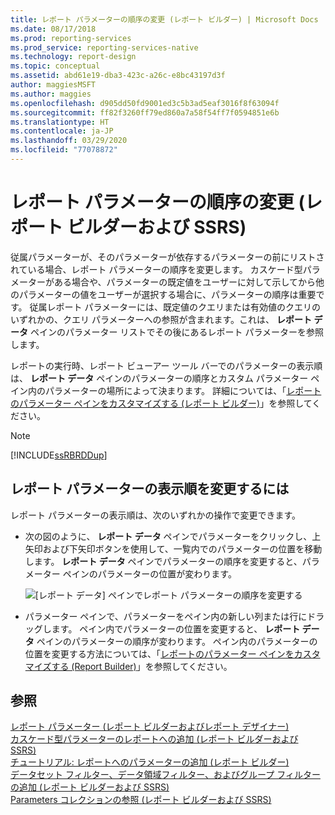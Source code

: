```yaml
---
title: レポート パラメーターの順序の変更 (レポート ビルダー) | Microsoft Docs
ms.date: 08/17/2018
ms.prod: reporting-services
ms.prod_service: reporting-services-native
ms.technology: report-design
ms.topic: conceptual
ms.assetid: abd61e19-dba3-423c-a26c-e8bc43197d3f
author: maggiesMSFT
ms.author: maggies
ms.openlocfilehash: d905dd50fd9001ed3c5b3ad5eaf3016f8f63094f
ms.sourcegitcommit: ff82f3260ff79ed860a7a58f54ff7f0594851e6b
ms.translationtype: HT
ms.contentlocale: ja-JP
ms.lasthandoff: 03/29/2020
ms.locfileid: "77078872"
---
```

# <a name="change-the-order-of-a-report-parameter-report-builder-and-ssrs"></a>レポート パラメーターの順序の変更 (レポート ビルダーおよび SSRS)
  従属パラメーターが、そのパラメーターが依存するパラメーターの前にリストされている場合、レポート パラメーターの順序を変更します。 カスケード型パラメーターがある場合や、パラメーターの既定値をユーザーに対して示してから他のパラメーターの値をユーザーが選択する場合に、パラメーターの順序は重要です。 従属レポート パラメーターには、既定値のクエリまたは有効値のクエリのいずれかの、クエリ パラメーターへの参照が含まれます。これは、 **レポート データ** ペインのパラメーター リストでその後にあるレポート パラメーターを参照します。  
  
 レポートの実行時、レポート ビューアー ツール バーでのパラメーターの表示順は、 **レポート データ** ペインのパラメーターの順序とカスタム パラメーター ペイン内のパラメーターの場所によって決まります。 詳細については、「[レポートのパラメーター ペインをカスタマイズする &#40;レポート ビルダー&#41;](../../reporting-services/report-design/customize-the-parameters-pane-in-a-report-report-builder.md)」を参照してください。  
  
> [!NOTE]  
>  [!INCLUDE[ssRBRDDup](../../includes/ssrbrddup-md.md)]  
  
## <a name="to-change-the-order-of-report-parameters"></a>レポート パラメーターの表示順を変更するには  
  
レポート パラメーターの表示順は、次のいずれかの操作で変更できます。  
  
-   次の図のように、 **レポート データ** ペインでパラメーターをクリックし、上矢印および下矢印ボタンを使用して、一覧内でのパラメーターの位置を移動します。  **レポート データ** ペインでパラメーターの順序を変更すると、パラメーター ペインのパラメーターの位置が変わります。  
  
     ![[レポート データ] ペインでレポート パラメーターの順序を変更する](../../reporting-services/report-design/media/ssrs-changeorderofparameters-reportdata.png "[レポート データ] ペインでレポート パラメーターの順序を変更する")  
  
-   パラメーター ペインで、パラメーターをペイン内の新しい列または行にドラッグします。 ペイン内でパラメーターの位置を変更すると、 **レポート データ** ペインのパラメーターの順序が変わります。 ペイン内のパラメーターの位置を変更する方法については、「[レポートのパラメーター ペインをカスタマイズする &#40;Report Builder&#41;](../../reporting-services/report-design/customize-the-parameters-pane-in-a-report-report-builder.md)」を参照してください。  
  
## <a name="see-also"></a>参照  
 [レポート パラメーター (レポート ビルダーおよびレポート デザイナー)](../../reporting-services/report-design/report-parameters-report-builder-and-report-designer.md)   
 [カスケード型パラメーターのレポートへの追加 (レポート ビルダーおよび SSRS)](../../reporting-services/report-design/add-cascading-parameters-to-a-report-report-builder-and-ssrs.md)   
 [チュートリアル: レポートへのパラメーターの追加 &#40;レポート ビルダー&#41;](../../reporting-services/tutorial-add-a-parameter-to-your-report-report-builder.md)   
 [データセット フィルター、データ領域フィルター、およびグループ フィルターの追加 (レポート ビルダーおよび SSRS)](../../reporting-services/report-design/add-dataset-filters-data-region-filters-and-group-filters.md)   
 [Parameters コレクションの参照 &#40;レポート ビルダーおよび SSRS&#41;](../../reporting-services/report-design/built-in-collections-parameters-collection-references-report-builder.md)  
  
  
